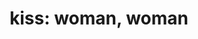 ---
layout: smileys&emotion
title: "kiss: woman, woman"
emoji: kiss_woman_woman
permalink: 👩‍❤️‍💋‍👩.html
image: assets/img/3moji/kiss_woman_woman.png
---